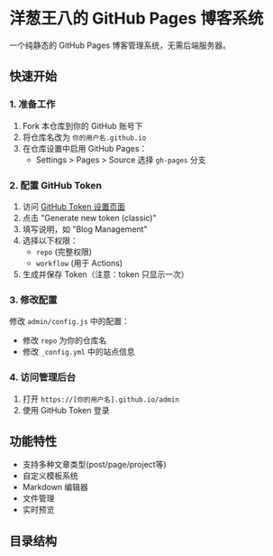 # 洋葱王八的 GitHub Pages 博客系统

一个纯静态的 GitHub Pages 博客管理系统，无需后端服务器。

## 快速开始

### 1. 准备工作

1. Fork 本仓库到你的 GitHub 账号下
2. 将仓库名改为 `你的用户名.github.io`
3. 在仓库设置中启用 GitHub Pages：
   - Settings > Pages > Source 选择 `gh-pages` 分支

### 2. 配置 GitHub Token

1. 访问 [GitHub Token 设置页面](https://github.com/settings/tokens)
2. 点击 "Generate new token (classic)"
3. 填写说明，如 "Blog Management"
4. 选择以下权限：
   - `repo` (完整权限)
   - `workflow` (用于 Actions)
5. 生成并保存 Token（注意：token 只显示一次）

### 3. 修改配置

修改 `admin/config.js` 中的配置：
   - 修改 `repo` 为你的仓库名
   - 修改 `_config.yml` 中的站点信息

### 4. 访问管理后台

1. 打开 `https://[你的用户名].github.io/admin`
2. 使用 GitHub Token 登录

## 功能特性

- 支持多种文章类型(post/page/project等)
- 自定义模板系统
- Markdown 编辑器
- 文件管理
- 实时预览

## 目录结构

